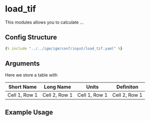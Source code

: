 # load_tif
This modules allows you to calculate ...

## Config Structure  
~~~yaml
{% include "../../igm/igm/conf/input/load_tif.yaml" %}
~~~

## Arguments
Here we store a table with

| Short Name   | Long Name      | Units   | Definiton      |
| ------------- | ------------- | ------------- | ------------- |
| Cell 1, Row 1 | Cell 2, Row 1 | Cell 1, Row 1 | Cell 2, Row 1 |

## Example Usage